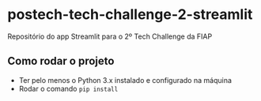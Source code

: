 # postech-tech-challenge-2-streamlit
Repositório do app Streamlit para o 2º Tech Challenge da FIAP

## Como rodar o projeto
* Ter pelo menos o Python 3.x instalado e configurado na máquina
* Rodar o comando <code>pip install</code>
